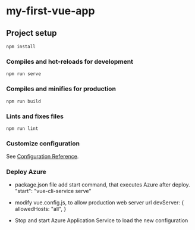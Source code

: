 # my-first-vue-app

## Project setup
```
npm install
```

### Compiles and hot-reloads for development
```
npm run serve
```

### Compiles and minifies for production
```
npm run build
```

### Lints and fixes files
```
npm run lint
```

### Customize configuration
See [Configuration Reference](https://cli.vuejs.org/config/).

### Deploy Azure
- package.json file add start command, that executes Azure after deploy.
"start": "vue-cli-service serve"

- modify vue.config.js, to allow production web server url
devServer: {
    allowedHosts: "all",
  }

- Stop and start Azure Application Service to load the new configuration
